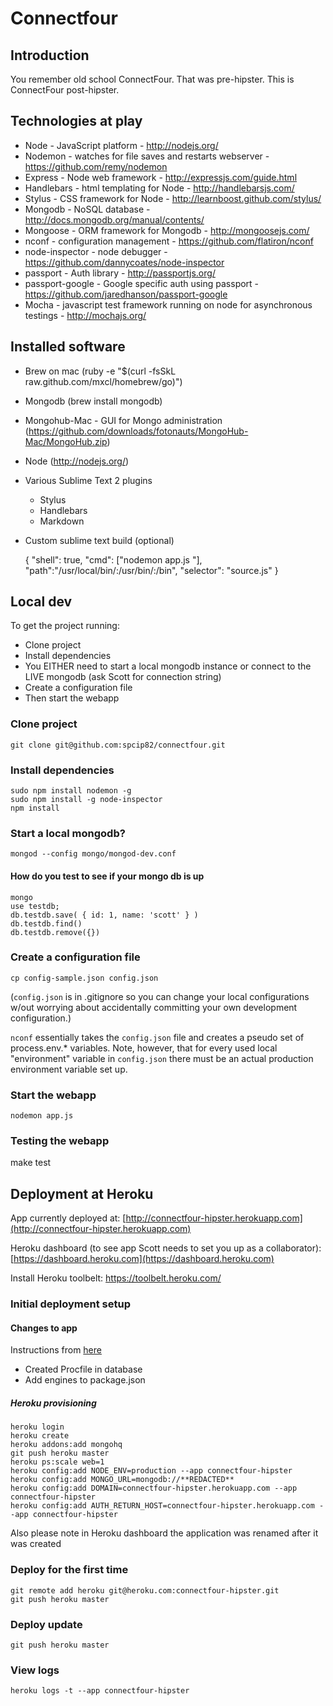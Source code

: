 # Connectfour

## Introduction
You remember old school ConnectFour.  That was pre-hipster.  This is ConnectFour post-hipster.

## Technologies at play
 * Node - JavaScript platform - http://nodejs.org/ 
 * Nodemon - watches for file saves and restarts webserver - https://github.com/remy/nodemon
 * Express - Node web framework - http://expressjs.com/guide.html
 * Handlebars - html templating for Node - http://handlebarsjs.com/
 * Stylus - CSS framework for Node - http://learnboost.github.com/stylus/
 * Mongodb - NoSQL database - http://docs.mongodb.org/manual/contents/
 * Mongoose - ORM framework for Mongodb - http://mongoosejs.com/
 * nconf - configuration management - https://github.com/flatiron/nconf
 * node-inspector - node debugger - https://github.com/dannycoates/node-inspector
 * passport - Auth library - http://passportjs.org/
 * passport-google - Google specific auth using passport - https://github.com/jaredhanson/passport-google
 * Mocha - javascript test framework running on node for asynchronous
testings - http://mochajs.org/

## Installed software
 * Brew on mac (ruby -e "$(curl -fsSkL raw.github.com/mxcl/homebrew/go)")
 * Mongodb (brew install mongodb)
 * Mongohub-Mac - GUI for Mongo administration (https://github.com/downloads/fotonauts/MongoHub-Mac/MongoHub.zip)
 * Node (http://nodejs.org/)
 * Various Sublime Text 2 plugins
    * Stylus
    * Handlebars
    * Markdown
 * Custom sublime text build (optional)

	{
	"shell": true,
	"cmd": ["nodemon app.js "],
	"path":"/usr/local/bin/:/usr/bin/:/bin",
	"selector": "source.js"
	}


## Local dev
To get the project running:

 * Clone project
 * Install dependencies
 * You EITHER need to start a local mongodb instance or connect to the LIVE mongodb (ask Scott for connection string)
 * Create a configuration file 
 * Then start the webapp

### Clone project
	git clone git@github.com:spcip82/connectfour.git

### Install dependencies
	sudo npm install nodemon -g
	sudo npm install -g node-inspector
	npm install

### Start a local mongodb?
	mongod --config mongo/mongod-dev.conf

#### How do you test to see if your mongo db is up 
	mongo
	use testdb;
	db.testdb.save( { id: 1, name: 'scott' } )
	db.testdb.find()
	db.testdb.remove({})


### Create a configuration file
	cp config-sample.json config.json	
		
(```config.json``` is in .gitignore so you can change your local configurations w/out worrying about accidentally committing your own development configuration.)

```nconf``` essentially takes the ```config.json``` file and creates a pseudo set of process.env.* variables. Note, however, that for every used local "environment" variable in ```config.json``` there must be an actual production environment variable set up.

### Start the webapp
	nodemon app.js

### Testing the webapp
  make test

## Deployment at Heroku

App currently deployed at: [http://connectfour-hipster.herokuapp.com](http://connectfour-hipster.herokuapp.com)
	
Heroku dashboard (to see app Scott needs to set you up as a collaborator): [https://dashboard.heroku.com](https://dashboard.heroku.com)

Install Heroku toolbelt: https://toolbelt.heroku.com/

### Initial deployment setup

#### Changes to app 
Instructions from [here](http://javascriptplayground.com/blog/2012/10/hosting-a-node-app-on-heroku) 
 
 * Created Procfile in database
 * Add engines to package.json
 
##### Heroku provisioning
	heroku login
	heroku create
	heroku addons:add mongohq
	git push heroku master
	heroku ps:scale web=1	
	heroku config:add NODE_ENV=production --app connectfour-hipster
	heroku config:add MONGO_URL=mongodb://**REDACTED**
	heroku config:add DOMAIN=connectfour-hipster.herokuapp.com --app connectfour-hipster
	heroku config:add AUTH_RETURN_HOST=connectfour-hipster.herokuapp.com --app connectfour-hipster
	
Also please note in Heroku dashboard the application was renamed after it was created

### Deploy for the first time
	git remote add heroku git@heroku.com:connectfour-hipster.git
	git push heroku master

### Deploy update
	git push heroku master

### View logs
	heroku logs -t --app connectfour-hipster
